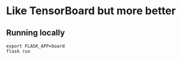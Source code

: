 # Like TensorBoard but more better

## Running locally

```shell
export FLASK_APP=board
flask run
```
